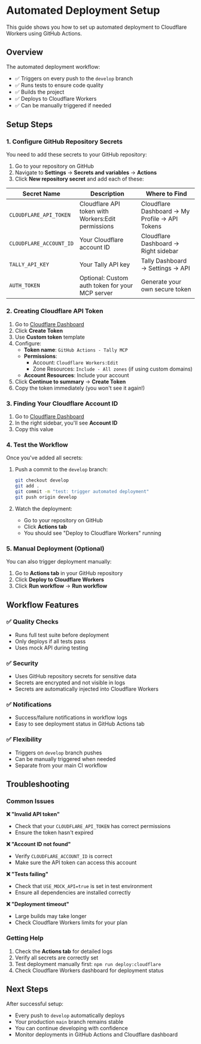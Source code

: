 # Automated Deployment Setup

This guide shows you how to set up automated deployment to Cloudflare Workers using GitHub Actions.

## Overview

The automated deployment workflow:
- ✅ Triggers on every push to the `develop` branch
- ✅ Runs tests to ensure code quality
- ✅ Builds the project
- ✅ Deploys to Cloudflare Workers
- ✅ Can be manually triggered if needed

## Setup Steps

### 1. Configure GitHub Repository Secrets

You need to add these secrets to your GitHub repository:

1. Go to your repository on GitHub
2. Navigate to **Settings** → **Secrets and variables** → **Actions**
3. Click **New repository secret** and add each of these:

| Secret Name | Description | Where to Find |
|-------------|-------------|---------------|
| `CLOUDFLARE_API_TOKEN` | Cloudflare API token with Workers:Edit permissions | Cloudflare Dashboard → My Profile → API Tokens |
| `CLOUDFLARE_ACCOUNT_ID` | Your Cloudflare account ID | Cloudflare Dashboard → Right sidebar |
| `TALLY_API_KEY` | Your Tally API key | Tally Dashboard → Settings → API |
| `AUTH_TOKEN` | Optional: Custom auth token for your MCP server | Generate your own secure token |

### 2. Creating Cloudflare API Token

1. Go to [Cloudflare Dashboard](https://dash.cloudflare.com/profile/api-tokens)
2. Click **Create Token**
3. Use **Custom token** template
4. Configure:
   - **Token name**: `GitHub Actions - Tally MCP`
   - **Permissions**: 
     - Account: `Cloudflare Workers:Edit`
     - Zone Resources: `Include - All zones` (if using custom domains)
   - **Account Resources**: Include your account
5. Click **Continue to summary** → **Create Token**
6. Copy the token immediately (you won't see it again!)

### 3. Finding Your Cloudflare Account ID

1. Go to [Cloudflare Dashboard](https://dash.cloudflare.com/)
2. In the right sidebar, you'll see **Account ID**
3. Copy this value

### 4. Test the Workflow

Once you've added all secrets:

1. Push a commit to the `develop` branch:
   ```bash
   git checkout develop
   git add .
   git commit -m "test: trigger automated deployment"
   git push origin develop
   ```

2. Watch the deployment:
   - Go to your repository on GitHub
   - Click **Actions tab**
   - You should see "Deploy to Cloudflare Workers" running

### 5. Manual Deployment (Optional)

You can also trigger deployment manually:

1. Go to **Actions tab** in your GitHub repository
2. Click **Deploy to Cloudflare Workers**
3. Click **Run workflow** → **Run workflow**

## Workflow Features

### ✅ **Quality Checks**
- Runs full test suite before deployment
- Only deploys if all tests pass
- Uses mock API during testing

### ✅ **Security**
- Uses GitHub repository secrets for sensitive data
- Secrets are encrypted and not visible in logs
- Secrets are automatically injected into Cloudflare Workers

### ✅ **Notifications**
- Success/failure notifications in workflow logs
- Easy to see deployment status in GitHub Actions tab

### ✅ **Flexibility**
- Triggers on `develop` branch pushes
- Can be manually triggered when needed
- Separate from your main CI workflow

## Troubleshooting

### Common Issues

**❌ "Invalid API token"**
- Check that your `CLOUDFLARE_API_TOKEN` has correct permissions
- Ensure the token hasn't expired

**❌ "Account ID not found"** 
- Verify `CLOUDFLARE_ACCOUNT_ID` is correct
- Make sure the API token can access this account

**❌ "Tests failing"**
- Check that `USE_MOCK_API=true` is set in test environment
- Ensure all dependencies are installed correctly

**❌ "Deployment timeout"**
- Large builds may take longer
- Check Cloudflare Workers limits for your plan

### Getting Help

1. Check the **Actions tab** for detailed logs
2. Verify all secrets are correctly set
3. Test deployment manually first: `npm run deploy:cloudflare`
4. Check Cloudflare Workers dashboard for deployment status

## Next Steps

After successful setup:
- Every push to `develop` automatically deploys
- Your production `main` branch remains stable
- You can continue developing with confidence
- Monitor deployments in GitHub Actions and Cloudflare dashboard 